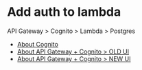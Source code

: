# Add auth to lambda

API Gateway > Cognito > Lambda > Postgres

- [About Cognito](https://www.youtube.com/watch?v=QEGo6ZoN-ao)
- [About API Gateway + Cognito > OLD UI](https://www.youtube.com/watch?v=oFSU6rhFETk)
- [About API Gateway + Cognito > NEW UI](https://www.youtube.com/watch?v=mhS9EwUCOrc)
